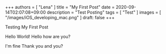 
+++
authors = [
    "Lena"
]
title = "My First Post"
date = 2020-09-14T02:07:08+09:00
description = "Test Posting"
tags = [
    "Test"
]
images = [
    "/images/iOS_developing_mac.png"
]
draft: false
+++

Testing My First Post 
<!--more-->

Hello World!
Hello how are you?

I'm fine
Thank you 
and you?